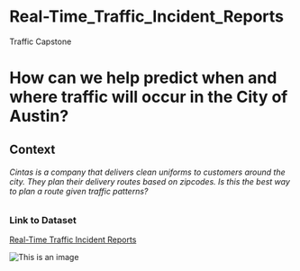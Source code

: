 # Real-Time_Traffic_Incident_Reports
 Traffic Capstone

# How can we help predict when and where traffic will occur in the City of Austin? 
## Context
###### Cintas is a company that delivers clean uniforms to customers around the city.  They plan their delivery routes based on zipcodes. Is this the best way to plan a route given traffic patterns? 

### Link to Dataset
[Real-Time Traffic Incident Reports](https://data.austintexas.gov/Transportation-and-Mobility/Real-Time-Traffic-Incident-Reports/dx9v-zd7x)


![This is an image](https://c.pxhere.com/images/2a/83/a0f9c278753e92562887dc6a0f65-1585741.jpg!d)